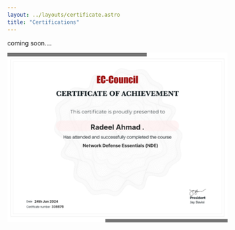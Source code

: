 ```yaml
---
layout: ../layouts/certificate.astro
title: "Certifications"
---
```


coming soon....

<p align="center">
    <img src="certificate-images/88eca662-0dff-4270-9c8d-0ab895696554.png" alt="image1" width="600">
</p>
